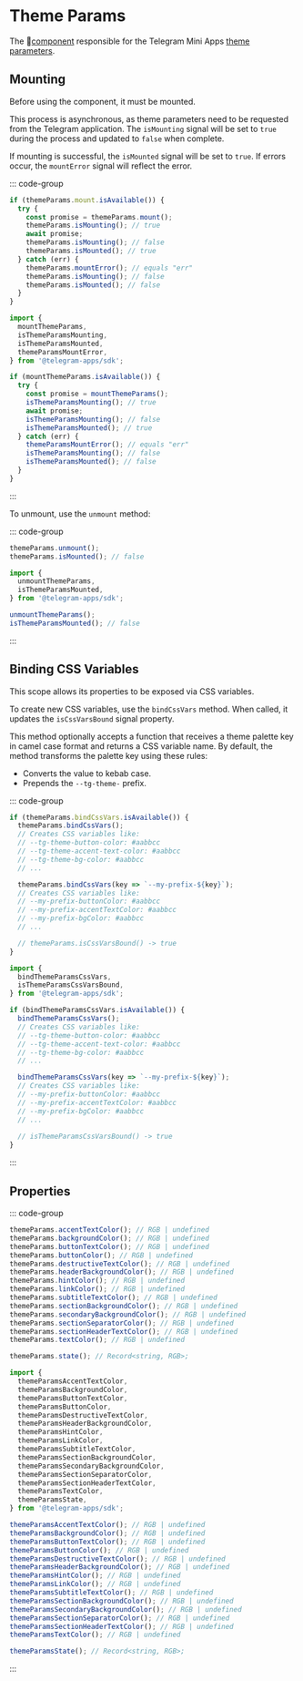 # Theme Params

The 💠[component](../scopes.md) responsible for the Telegram Mini
Apps [theme parameters](../../../../platform/theming.md).

## Mounting

Before using the component, it must be mounted.

This process is asynchronous, as theme parameters need to be requested from the Telegram application.
The `isMounting` signal will be set to `true` during the process and updated to `false` when
complete.

If mounting is successful, the `isMounted` signal will be set to `true`. If errors occur,
the `mountError` signal will reflect the error.

::: code-group

```ts [Variable]
if (themeParams.mount.isAvailable()) {
  try {
    const promise = themeParams.mount();
    themeParams.isMounting(); // true
    await promise;
    themeParams.isMounting(); // false
    themeParams.isMounted(); // true
  } catch (err) {
    themeParams.mountError(); // equals "err"
    themeParams.isMounting(); // false
    themeParams.isMounted(); // false
  }
}
```

```ts [Functions]
import {
  mountThemeParams,
  isThemeParamsMounting,
  isThemeParamsMounted,
  themeParamsMountError,
} from '@telegram-apps/sdk';

if (mountThemeParams.isAvailable()) {
  try {
    const promise = mountThemeParams();
    isThemeParamsMounting(); // true
    await promise;
    isThemeParamsMounting(); // false
    isThemeParamsMounted(); // true
  } catch (err) {
    themeParamsMountError(); // equals "err"
    isThemeParamsMounting(); // false
    isThemeParamsMounted(); // false
  }
}
```

:::

To unmount, use the `unmount` method:

::: code-group

```ts [Variable]
themeParams.unmount(); 
themeParams.isMounted(); // false
```

```ts [Functions]
import {
  unmountThemeParams,
  isThemeParamsMounted,
} from '@telegram-apps/sdk';

unmountThemeParams();
isThemeParamsMounted(); // false
```

:::

## Binding CSS Variables

This scope allows its properties to be exposed via CSS variables.

To create new CSS variables, use the `bindCssVars` method. When called, it updates
the `isCssVarsBound` signal property.

This method optionally accepts a function that receives a theme palette key in camel case format and
returns a CSS variable name. By default, the method transforms the palette key using these rules:

- Converts the value to kebab case.
- Prepends the `--tg-theme-` prefix.

::: code-group

```ts [Variable]
if (themeParams.bindCssVars.isAvailable()) {
  themeParams.bindCssVars();
  // Creates CSS variables like:
  // --tg-theme-button-color: #aabbcc
  // --tg-theme-accent-text-color: #aabbcc
  // --tg-theme-bg-color: #aabbcc
  // ...

  themeParams.bindCssVars(key => `--my-prefix-${key}`);
  // Creates CSS variables like:
  // --my-prefix-buttonColor: #aabbcc
  // --my-prefix-accentTextColor: #aabbcc
  // --my-prefix-bgColor: #aabbcc
  // ...

  // themeParams.isCssVarsBound() -> true
}
```

```ts [Functions]
import {
  bindThemeParamsCssVars,
  isThemeParamsCssVarsBound,
} from '@telegram-apps/sdk';

if (bindThemeParamsCssVars.isAvailable()) {
  bindThemeParamsCssVars();
  // Creates CSS variables like:
  // --tg-theme-button-color: #aabbcc
  // --tg-theme-accent-text-color: #aabbcc
  // --tg-theme-bg-color: #aabbcc
  // ...

  bindThemeParamsCssVars(key => `--my-prefix-${key}`);
  // Creates CSS variables like:
  // --my-prefix-buttonColor: #aabbcc
  // --my-prefix-accentTextColor: #aabbcc
  // --my-prefix-bgColor: #aabbcc
  // ...
  
  // isThemeParamsCssVarsBound() -> true
}
```

:::

## Properties

::: code-group

```ts [Variable]
themeParams.accentTextColor(); // RGB | undefined
themeParams.backgroundColor(); // RGB | undefined
themeParams.buttonTextColor(); // RGB | undefined
themeParams.buttonColor(); // RGB | undefined
themeParams.destructiveTextColor(); // RGB | undefined
themeParams.headerBackgroundColor(); // RGB | undefined
themeParams.hintColor(); // RGB | undefined
themeParams.linkColor(); // RGB | undefined
themeParams.subtitleTextColor(); // RGB | undefined
themeParams.sectionBackgroundColor(); // RGB | undefined
themeParams.secondaryBackgroundColor(); // RGB | undefined
themeParams.sectionSeparatorColor(); // RGB | undefined
themeParams.sectionHeaderTextColor(); // RGB | undefined
themeParams.textColor(); // RGB | undefined

themeParams.state(); // Record<string, RGB>;
```

```ts [Functions]
import {
  themeParamsAccentTextColor,
  themeParamsBackgroundColor,
  themeParamsButtonTextColor,
  themeParamsButtonColor,
  themeParamsDestructiveTextColor,
  themeParamsHeaderBackgroundColor,
  themeParamsHintColor,
  themeParamsLinkColor,
  themeParamsSubtitleTextColor,
  themeParamsSectionBackgroundColor,
  themeParamsSecondaryBackgroundColor,
  themeParamsSectionSeparatorColor,
  themeParamsSectionHeaderTextColor,
  themeParamsTextColor,
  themeParamsState,
} from '@telegram-apps/sdk';

themeParamsAccentTextColor(); // RGB | undefined
themeParamsBackgroundColor(); // RGB | undefined
themeParamsButtonTextColor(); // RGB | undefined
themeParamsButtonColor(); // RGB | undefined
themeParamsDestructiveTextColor(); // RGB | undefined
themeParamsHeaderBackgroundColor(); // RGB | undefined
themeParamsHintColor(); // RGB | undefined
themeParamsLinkColor(); // RGB | undefined
themeParamsSubtitleTextColor(); // RGB | undefined
themeParamsSectionBackgroundColor(); // RGB | undefined
themeParamsSecondaryBackgroundColor(); // RGB | undefined
themeParamsSectionSeparatorColor(); // RGB | undefined
themeParamsSectionHeaderTextColor(); // RGB | undefined
themeParamsTextColor(); // RGB | undefined

themeParamsState(); // Record<string, RGB>;
```

:::